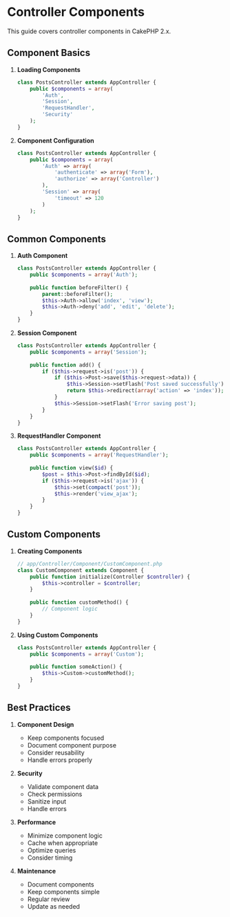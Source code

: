 # Controller Components

This guide covers controller components in CakePHP 2.x.

## Component Basics

1. **Loading Components**
   ```php
   class PostsController extends AppController {
       public $components = array(
           'Auth',
           'Session',
           'RequestHandler',
           'Security'
       );
   }
   ```

2. **Component Configuration**
   ```php
   class PostsController extends AppController {
       public $components = array(
           'Auth' => array(
               'authenticate' => array('Form'),
               'authorize' => array('Controller')
           ),
           'Session' => array(
               'timeout' => 120
           )
       );
   }
   ```

## Common Components

1. **Auth Component**
   ```php
   class PostsController extends AppController {
       public $components = array('Auth');
       
       public function beforeFilter() {
           parent::beforeFilter();
           $this->Auth->allow('index', 'view');
           $this->Auth->deny('add', 'edit', 'delete');
       }
   }
   ```

2. **Session Component**
   ```php
   class PostsController extends AppController {
       public $components = array('Session');
       
       public function add() {
           if ($this->request->is('post')) {
               if ($this->Post->save($this->request->data)) {
                   $this->Session->setFlash('Post saved successfully');
                   return $this->redirect(array('action' => 'index'));
               }
               $this->Session->setFlash('Error saving post');
           }
       }
   }
   ```

3. **RequestHandler Component**
   ```php
   class PostsController extends AppController {
       public $components = array('RequestHandler');
       
       public function view($id) {
           $post = $this->Post->findById($id);
           if ($this->request->is('ajax')) {
               $this->set(compact('post'));
               $this->render('view_ajax');
           }
       }
   }
   ```

## Custom Components

1. **Creating Components**
   ```php
   // app/Controller/Component/CustomComponent.php
   class CustomComponent extends Component {
       public function initialize(Controller $controller) {
           $this->controller = $controller;
       }
       
       public function customMethod() {
           // Component logic
       }
   }
   ```

2. **Using Custom Components**
   ```php
   class PostsController extends AppController {
       public $components = array('Custom');
       
       public function someAction() {
           $this->Custom->customMethod();
       }
   }
   ```

## Best Practices

1. **Component Design**
   - Keep components focused
   - Document component purpose
   - Consider reusability
   - Handle errors properly

2. **Security**
   - Validate component data
   - Check permissions
   - Sanitize input
   - Handle errors

3. **Performance**
   - Minimize component logic
   - Cache when appropriate
   - Optimize queries
   - Consider timing

4. **Maintenance**
   - Document components
   - Keep components simple
   - Regular review
   - Update as needed 
